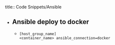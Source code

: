 title:: Code Snippets/Ansible

- ## Ansible deploy to docker
	- ```
	  [host_group_name]
	  <container_name> ansible_connection=docker
	  ```